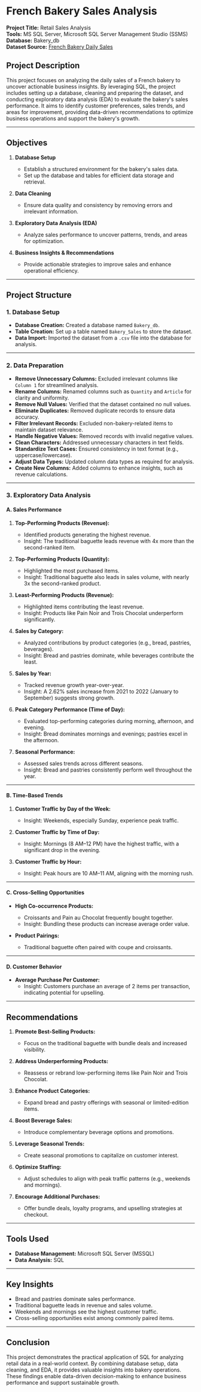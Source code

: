 # French Bakery Sales Analysis  

**Project Title:** Retail Sales Analysis  
**Tools:** MS SQL Server, Microsoft SQL Server Management Studio (SSMS)  
**Database:** Bakery_db  
**Dataset Source:** [French Bakery Daily Sales](https://www.kaggle.com/datasets/matthieugimbert/french-bakery-daily-sales)

## Project Description  
This project focuses on analyzing the daily sales of a French bakery to uncover actionable business insights. By leveraging SQL, the project includes setting up a database, cleaning and preparing the dataset, and conducting exploratory data analysis (EDA) to evaluate the bakery's sales performance. It aims to identify customer preferences, sales trends, and areas for improvement, providing data-driven recommendations to optimize business operations and support the bakery's growth.  

---

## Objectives  
1. **Database Setup**  
   - Establish a structured environment for the bakery's sales data.  
   - Set up the database and tables for efficient data storage and retrieval.  

2. **Data Cleaning**  
   - Ensure data quality and consistency by removing errors and irrelevant information.  

3. **Exploratory Data Analysis (EDA)**  
   - Analyze sales performance to uncover patterns, trends, and areas for optimization.  

4. **Business Insights & Recommendations**  
   - Provide actionable strategies to improve sales and enhance operational efficiency.  

---

## Project Structure  

### 1. Database Setup  
- **Database Creation:** Created a database named `Bakery_db`.  
- **Table Creation:** Set up a table named `Bakery_Sales` to store the dataset.  
- **Data Import:** Imported the dataset from a `.csv` file into the database for analysis.  

---

### 2. Data Preparation  
- **Remove Unnecessary Columns:** Excluded irrelevant columns like `Column 1` for streamlined analysis.  
- **Rename Columns:** Renamed columns such as `Quantity` and `Article` for clarity and uniformity.  
- **Remove Null Values:** Verified that the dataset contained no null values.  
- **Eliminate Duplicates:** Removed duplicate records to ensure data accuracy.  
- **Filter Irrelevant Records:** Excluded non-bakery-related items to maintain dataset relevance.  
- **Handle Negative Values:** Removed records with invalid negative values.  
- **Clean Characters:** Addressed unnecessary characters in text fields.  
- **Standardize Text Cases:** Ensured consistency in text format (e.g., uppercase/lowercase).  
- **Adjust Data Types:** Updated column data types as required for analysis.  
- **Create New Columns:** Added columns to enhance insights, such as revenue calculations.  

---

### 3. Exploratory Data Analysis  

#### A. Sales Performance  
1. **Top-Performing Products (Revenue):**  
   - Identified products generating the highest revenue.  
   - Insight: The traditional baguette leads revenue with 4x more than the second-ranked item.  

2. **Top-Performing Products (Quantity):**  
   - Highlighted the most purchased items.  
   - Insight: Traditional baguette also leads in sales volume, with nearly 3x the second-ranked product.  

3. **Least-Performing Products (Revenue):**  
   - Highlighted items contributing the least revenue.  
   - Insight: Products like Pain Noir and Trois Chocolat underperform significantly.  

4. **Sales by Category:**  
   - Analyzed contributions by product categories (e.g., bread, pastries, beverages).  
   - Insight: Bread and pastries dominate, while beverages contribute the least.  

5. **Sales by Year:**  
   - Tracked revenue growth year-over-year.  
   - Insight: A 2.62% sales increase from 2021 to 2022 (January to September) suggests strong growth.  

6. **Peak Category Performance (Time of Day):**  
   - Evaluated top-performing categories during morning, afternoon, and evening.  
   - Insight: Bread dominates mornings and evenings; pastries excel in the afternoon.  

7. **Seasonal Performance:**  
   - Assessed sales trends across different seasons.  
   - Insight: Bread and pastries consistently perform well throughout the year.  

---

#### B. Time-Based Trends  
1. **Customer Traffic by Day of the Week:**  
   - Insight: Weekends, especially Sunday, experience peak traffic.  

2. **Customer Traffic by Time of Day:**  
   - Insight: Mornings (8 AM–12 PM) have the highest traffic, with a significant drop in the evening.  

3. **Customer Traffic by Hour:**  
   - Insight: Peak hours are 10 AM–11 AM, aligning with the morning rush.  

---

#### C. Cross-Selling Opportunities  
- **High Co-occurrence Products:**  
   - Croissants and Pain au Chocolat frequently bought together.  
   - Insight: Bundling these products can increase average order value.  

- **Product Pairings:**  
   - Traditional baguette often paired with coupe and croissants.  

---

#### D. Customer Behavior  
- **Average Purchase Per Customer:**  
   - Insight: Customers purchase an average of 2 items per transaction, indicating potential for upselling.  

---

## Recommendations  

1. **Promote Best-Selling Products:**  
   - Focus on the traditional baguette with bundle deals and increased visibility.  

2. **Address Underperforming Products:**  
   - Reassess or rebrand low-performing items like Pain Noir and Trois Chocolat.  

3. **Enhance Product Categories:**  
   - Expand bread and pastry offerings with seasonal or limited-edition items.  

4. **Boost Beverage Sales:**  
   - Introduce complementary beverage options and promotions.  

5. **Leverage Seasonal Trends:**  
   - Create seasonal promotions to capitalize on customer interest.  

6. **Optimize Staffing:**  
   - Adjust schedules to align with peak traffic patterns (e.g., weekends and mornings).  

7. **Encourage Additional Purchases:**  
   - Offer bundle deals, loyalty programs, and upselling strategies at checkout.  

---

## Tools Used  
- **Database Management:** Microsoft SQL Server (MSSQL)  
- **Data Analysis:** SQL  

---

## Key Insights  
- Bread and pastries dominate sales performance.  
- Traditional baguette leads in revenue and sales volume.  
- Weekends and mornings see the highest customer traffic.  
- Cross-selling opportunities exist among commonly paired items.  

---

## Conclusion  
This project demonstrates the practical application of SQL for analyzing retail data in a real-world context. By combining database setup, data cleaning, and EDA, it provides valuable insights into bakery operations. These findings enable data-driven decision-making to enhance business performance and support sustainable growth.  
